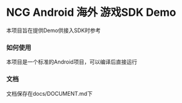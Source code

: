 # NCG Android 海外 游戏SDK Demo

本项目旨在提供Demo供接入SDK时参考

### 如何使用

本项目是一个标准的Android项目，可以编译后直接运行

### 文档

文档保存在docs/DOCUMENT.md下


